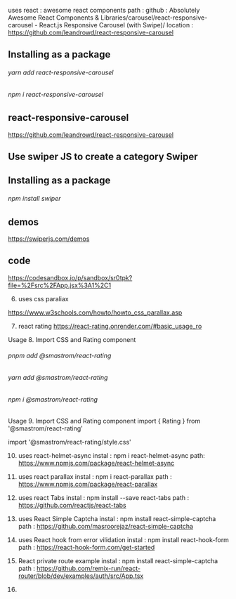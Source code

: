uses react : awesome react components
path : github : Absolutely Awesome React Components & Libraries/carousel/react-responsive-carousel - React.js Responsive Carousel (with Swipe)/
location : <a href='https://github.com/leandrowd/react-responsive-carousel'> https://github.com/leandrowd/react-responsive-carousel</a>
 
 <h2>Installing as a package</h2>
 <h6>yarn add react-responsive-carousel </h6>
 <h6>npm i react-responsive-carousel </h6>

 <h2>react-responsive-carousel</h2>
  <a href='https://github.com/leandrowd/react-responsive-carousel'> https://github.com/leandrowd/react-responsive-carousel</a>

 <h2>Use swiper JS to create a category Swiper</h2>

 <h2>Installing as a package</h2>
 <h6>npm install swiper</h6>
 
 <h2>demos</h2>

  <a href='https://swiperjs.com/demos'> https://swiperjs.com/demos</a>

 <h2>code</h2>

  <a href='https://codesandbox.io/p/sandbox/sr0tpk?file=%2Fsrc%2FApp.jsx%3A1%2C1'> https://codesandbox.io/p/sandbox/sr0tpk?file=%2Fsrc%2FApp.jsx%3A1%2C1</a>

6. uses css paraliax

  <a href='https://www.w3schools.com/howto/howto_css_parallax.asp'>https://www.w3schools.com/howto/howto_css_parallax.asp</a>

  7. react rating
  <a href='https://react-rating.onrender.com/#basic_usage_ro'>https://react-rating.onrender.com/#basic_usage_ro</a>

 Usage
8. Import CSS and Rating component
   <h6>pnpm add @smastrom/react-rating</h6>
   <h6>yarn add @smastrom/react-rating</h6>
   <h6>npm i @smastrom/react-rating</h6>

   Usage
9. Import CSS and Rating component
import { Rating } from '@smastrom/react-rating'

import '@smastrom/react-rating/style.css'

10. uses react-helmet-async
instal : npm i react-helmet-async
path:
<a href='https://www.npmjs.com/package/react-helmet-async' >https://www.npmjs.com/package/react-helmet-async</a>

11. uses react parallax
instal : npm i react-parallax
path :
<a href='https://www.npmjs.com/package/react-parallax' >https://www.npmjs.com/package/react-parallax</a>

12. uses react Tabs
instal : npm install --save react-tabs
path :
<a href='https://github.com/reactjs/react-tabs' >https://github.com/reactjs/react-tabs</a>
13. uses React Simple Captcha
instal : npm install react-simple-captcha
path :
<a href='https://github.com/masroorejaz/react-simple-captcha' >https://github.com/masroorejaz/react-simple-captcha</a>

14. uses React hook from error vilidation 
instal : npm install react-hook-form
path :
<a href='https://react-hook-form.com/get-started' >https://react-hook-form.com/get-started</a>

15.  React private route example
instal : npm install react-simple-captcha
path :
<a href='https://github.com/remix-run/react-router/blob/dev/examples/auth/src/App.tsx' >https://github.com/remix-run/react-router/blob/dev/examples/auth/src/App.tsx</a>

12. 